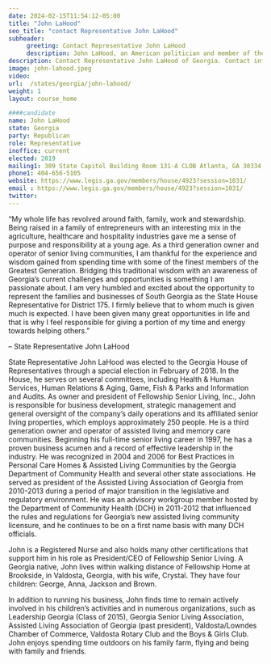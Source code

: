 ```yaml
---
date: 2024-02-15T11:54:12-05:00
title: "John LaHood"
seo_title: "contact Representative John LaHood"
subheader:
     greeting: Contact Representative John LaHood
     description: John LaHood, an American politician and member of the Republican Party, has been serving as a member of the Georgia House of Representatives, representing District 175, since assuming office on February 19, 2018.
description: Contact Representative John LaHood of Georgia. Contact information for John LaHood includes email address, phone number, and mailing address.
image: john-lahood.jpeg
video:
url:  /states/georgia/john-lahood/
weight: 1
layout: course_home

####candidate
name: John LaHood
state: Georgia
party: Republican
role: Representative
inoffice: current
elected: 2019
mailing1: 309 State Capitol Building Room 131-A CLOB Atlanta, GA 30334
phone1: 404-656-5105
website: https://www.legis.ga.gov/members/house/4923?session=1031/
email : https://www.legis.ga.gov/members/house/4923?session=1031/
twitter:
---
```


“My whole life has revolved around faith, family, work and stewardship. Being raised in a family of entrepreneurs with an interesting mix in the agriculture, healthcare and hospitality industries gave me a sense of purpose and responsibility at a young age. As a third generation owner and operator of senior living communities, I am thankful for the experience and wisdom gained from  spending time with some of the finest members of the Greatest Generation. Bridging this traditional wisdom with an awareness of Georgia’s current challenges and opportunities is something I am passionate about. I am very humbled and excited about the opportunity to
represent the families and businesses of South Georgia as the State House Representative for District 175. I firmly believe that to whom much is given much is expected. I have been given many great opportunities in life and that is why I feel responsible for giving a portion of my time and energy towards helping others.”

– State Representative John LaHood

State Representative John LaHood was elected to the Georgia House of Representatives through a special election in February of 2018. In the House, he serves on several committees, including Health & Human Services, Human Relations & Aging, Game, Fish & Parks and Information and Audits. As owner and president of Fellowship Senior Living, Inc., John is responsible for business development, strategic management and general oversight of the company’s daily operations and its affiliated senior living properties, which employs approximately 250 people. He is a third generation owner and operator of assisted living and memory care communities. Beginning his full-time senior living career in 1997, he has a proven business acumen and a record of effective leadership in the industry. He was recognized in 2004 and 2006 for Best Practices in Personal Care Homes & Assisted Living Communities by the Georgia Department of Community Health and several other state associations. He served as president of the Assisted Living Association of Georgia from 2010-2013 during a period of major transition in the legislative and regulatory environment. He was an advisory workgroup member hosted by the Department of Community Health (DCH) in 2011-2012 that influenced the rules and regulations for Georgia’s new assisted living community licensure, and he continues to be on a first name basis with many DCH officials.

John is a Registered Nurse and also holds many other certifications that support him in his role as President/CEO of Fellowship Senior Living. A Georgia native, John lives within walking distance of Fellowship Home at Brookside, in Valdosta, Georgia, with his wife, Crystal. They have four children: George, Anna, Jackson and Brown.

In addition to running his business, John finds time to remain actively involved in his children’s activities and in numerous organizations, such as Leadership Georgia (Class of 2015), Georgia Senior Living Association, Assisted Living Association of Georgia (past president), Valdosta/Lowndes Chamber of Commerce, Valdosta Rotary Club and the Boys & Girls Club. John enjoys spending time outdoors on his family farm, flying and being with family and friends.
